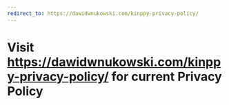 ```yaml
---
redirect_to: https://dawidwnukowski.com/kinppy-privacy-policy/
---
```


# Visit https://dawidwnukowski.com/kinppy-privacy-policy/ for current Privacy Policy
